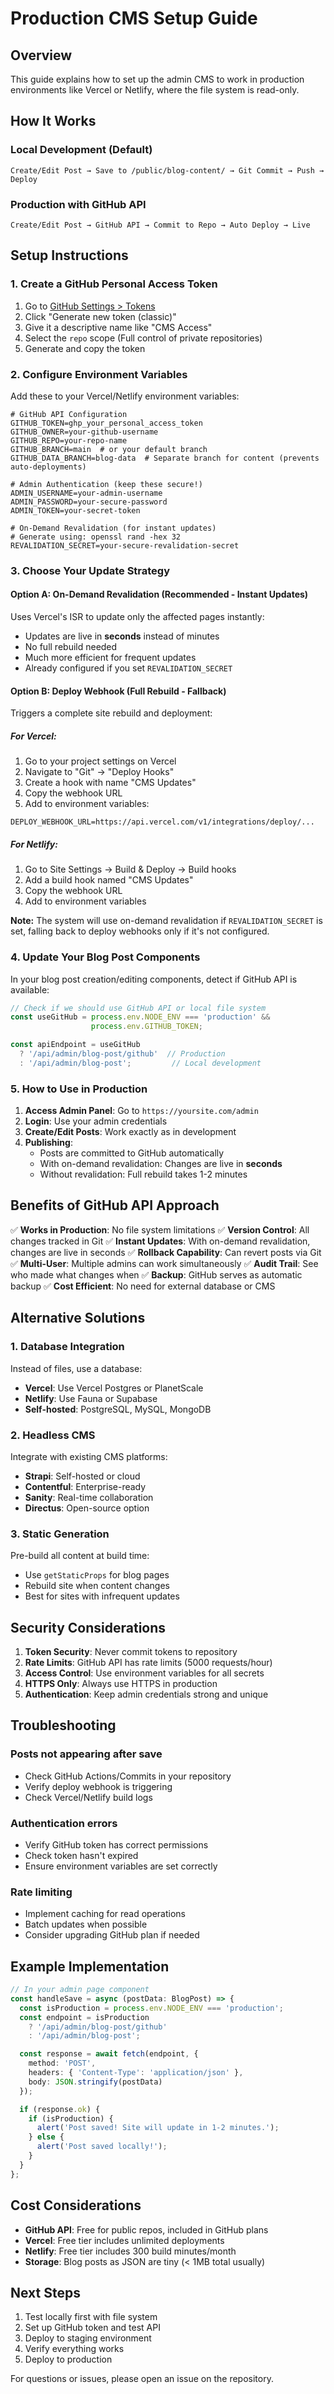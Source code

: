 # Production CMS Setup Guide

## Overview
This guide explains how to set up the admin CMS to work in production environments like Vercel or Netlify, where the file system is read-only.

## How It Works

### Local Development (Default)
```
Create/Edit Post → Save to /public/blog-content/ → Git Commit → Push → Deploy
```

### Production with GitHub API
```
Create/Edit Post → GitHub API → Commit to Repo → Auto Deploy → Live
```

## Setup Instructions

### 1. Create a GitHub Personal Access Token

1. Go to [GitHub Settings > Tokens](https://github.com/settings/tokens)
2. Click "Generate new token (classic)"
3. Give it a descriptive name like "CMS Access"
4. Select the `repo` scope (Full control of private repositories)
5. Generate and copy the token

### 2. Configure Environment Variables

Add these to your Vercel/Netlify environment variables:

```env
# GitHub API Configuration
GITHUB_TOKEN=ghp_your_personal_access_token
GITHUB_OWNER=your-github-username
GITHUB_REPO=your-repo-name
GITHUB_BRANCH=main  # or your default branch
GITHUB_DATA_BRANCH=blog-data  # Separate branch for content (prevents auto-deployments)

# Admin Authentication (keep these secure!)
ADMIN_USERNAME=your-admin-username
ADMIN_PASSWORD=your-secure-password
ADMIN_TOKEN=your-secret-token

# On-Demand Revalidation (for instant updates)
# Generate using: openssl rand -hex 32
REVALIDATION_SECRET=your-secure-revalidation-secret
```

### 3. Choose Your Update Strategy

#### Option A: On-Demand Revalidation (Recommended - Instant Updates)
Uses Vercel's ISR to update only the affected pages instantly:
- Updates are live in **seconds** instead of minutes
- No full rebuild needed
- Much more efficient for frequent updates
- Already configured if you set `REVALIDATION_SECRET`

#### Option B: Deploy Webhook (Full Rebuild - Fallback)
Triggers a complete site rebuild and deployment:

##### For Vercel:
1. Go to your project settings on Vercel
2. Navigate to "Git" → "Deploy Hooks"
3. Create a hook with name "CMS Updates"
4. Copy the webhook URL
5. Add to environment variables:
```env
DEPLOY_WEBHOOK_URL=https://api.vercel.com/v1/integrations/deploy/...
```

##### For Netlify:
1. Go to Site Settings → Build & Deploy → Build hooks
2. Add a build hook named "CMS Updates"
3. Copy the webhook URL
4. Add to environment variables

**Note:** The system will use on-demand revalidation if `REVALIDATION_SECRET` is set, falling back to deploy webhooks only if it's not configured.

### 4. Update Your Blog Post Components

In your blog post creation/editing components, detect if GitHub API is available:

```typescript
// Check if we should use GitHub API or local file system
const useGitHub = process.env.NODE_ENV === 'production' && 
                  process.env.GITHUB_TOKEN;

const apiEndpoint = useGitHub 
  ? '/api/admin/blog-post/github'  // Production
  : '/api/admin/blog-post';         // Local development
```

### 5. How to Use in Production

1. **Access Admin Panel**: Go to `https://yoursite.com/admin`
2. **Login**: Use your admin credentials
3. **Create/Edit Posts**: Work exactly as in development
4. **Publishing**: 
   - Posts are committed to GitHub automatically
   - With on-demand revalidation: Changes are live in **seconds**
   - Without revalidation: Full rebuild takes 1-2 minutes

## Benefits of GitHub API Approach

✅ **Works in Production**: No file system limitations
✅ **Version Control**: All changes tracked in Git
✅ **Instant Updates**: With on-demand revalidation, changes are live in seconds
✅ **Rollback Capability**: Can revert posts via Git
✅ **Multi-User**: Multiple admins can work simultaneously
✅ **Audit Trail**: See who made what changes when
✅ **Backup**: GitHub serves as automatic backup
✅ **Cost Efficient**: No need for external database or CMS

## Alternative Solutions

### 1. Database Integration
Instead of files, use a database:
- **Vercel**: Use Vercel Postgres or PlanetScale
- **Netlify**: Use Fauna or Supabase
- **Self-hosted**: PostgreSQL, MySQL, MongoDB

### 2. Headless CMS
Integrate with existing CMS platforms:
- **Strapi**: Self-hosted or cloud
- **Contentful**: Enterprise-ready
- **Sanity**: Real-time collaboration
- **Directus**: Open-source option

### 3. Static Generation
Pre-build all content at build time:
- Use `getStaticProps` for blog pages
- Rebuild site when content changes
- Best for sites with infrequent updates

## Security Considerations

1. **Token Security**: Never commit tokens to repository
2. **Rate Limits**: GitHub API has rate limits (5000 requests/hour)
3. **Access Control**: Use environment variables for all secrets
4. **HTTPS Only**: Always use HTTPS in production
5. **Authentication**: Keep admin credentials strong and unique

## Troubleshooting

### Posts not appearing after save
- Check GitHub Actions/Commits in your repository
- Verify deploy webhook is triggering
- Check Vercel/Netlify build logs

### Authentication errors
- Verify GitHub token has correct permissions
- Check token hasn't expired
- Ensure environment variables are set correctly

### Rate limiting
- Implement caching for read operations
- Batch updates when possible
- Consider upgrading GitHub plan if needed

## Example Implementation

```typescript
// In your admin page component
const handleSave = async (postData: BlogPost) => {
  const isProduction = process.env.NODE_ENV === 'production';
  const endpoint = isProduction 
    ? '/api/admin/blog-post/github' 
    : '/api/admin/blog-post';

  const response = await fetch(endpoint, {
    method: 'POST',
    headers: { 'Content-Type': 'application/json' },
    body: JSON.stringify(postData)
  });

  if (response.ok) {
    if (isProduction) {
      alert('Post saved! Site will update in 1-2 minutes.');
    } else {
      alert('Post saved locally!');
    }
  }
};
```

## Cost Considerations

- **GitHub API**: Free for public repos, included in GitHub plans
- **Vercel**: Free tier includes unlimited deployments
- **Netlify**: Free tier includes 300 build minutes/month
- **Storage**: Blog posts as JSON are tiny (< 1MB total usually)

## Next Steps

1. Test locally first with file system
2. Set up GitHub token and test API
3. Deploy to staging environment
4. Verify everything works
5. Deploy to production

For questions or issues, please open an issue on the repository.